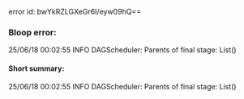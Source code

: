 error id: bwYkRZLGXeGr6I/eyw09hQ==
### Bloop error:

25/06/18 00:02:55 INFO DAGScheduler: Parents of final stage: List()
#### Short summary: 

25/06/18 00:02:55 INFO DAGScheduler: Parents of final stage: List()